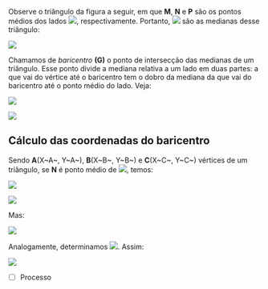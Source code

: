 Observe o triângulo da figura a seguir, em que **M**, **N** e **P** são
os pontos médios dos lados
![](https://www.somatematica.com.br/emedio/retas/Image34.gif),
respectivamente. Portanto,
![](https://www.somatematica.com.br/emedio/retas/Image35.gif) são as
medianas desse triângulo:

![](https://www.somatematica.com.br/emedio/retas/Image36.gif)

Chamamos de *baricentro* **(G)** o ponto de intersecção das medianas de
um triângulo. Esse ponto divide a mediana relativa a um lado em duas
partes: a que vai do vértice até o baricentro tem o dobro da mediana da
que vai do baricentro até o ponto médio do lado. Veja:

![](https://www.somatematica.com.br/emedio/retas/Image37.gif)

![](https://www.somatematica.com.br/emedio/retas/Image38.gif)

Cálculo das coordenadas do baricentro
-------------------------------------

Sendo **A**(X~A~, Y~A~), **B**(X~B~, Y~B~) e **C**(X~C~, Y~C~) vértices
de um triângulo, se **N** é ponto médio de
![](https://www.somatematica.com.br/emedio/retas/Image40.gif), temos:

![](https://www.somatematica.com.br/emedio/retas/Image39.gif)

![](https://www.somatematica.com.br/emedio/retas/Image41.gif)

Mas:

![](https://www.somatematica.com.br/emedio/retas/Image42.gif)

Analogamente, determinamos
![](https://www.somatematica.com.br/emedio/retas/Image43.gif). Assim:

![](https://www.somatematica.com.br/emedio/retas/Image44.gif)

- [ ] Processo